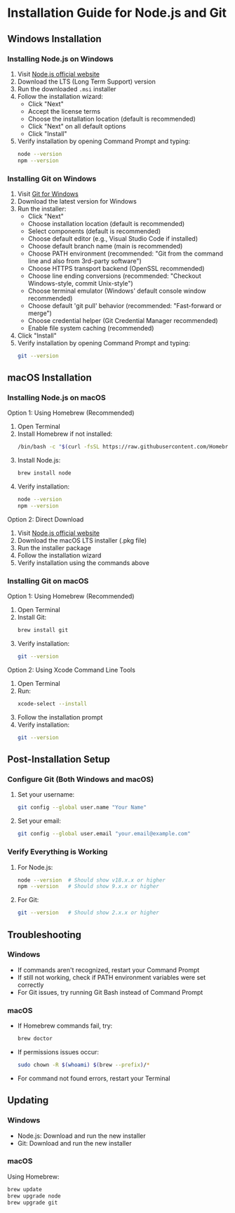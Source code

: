 # Installation Guide for Node.js and Git

## Windows Installation

### Installing Node.js on Windows

1. Visit [Node.js official website](https://nodejs.org/)
2. Download the LTS (Long Term Support) version
3. Run the downloaded `.msi` installer
4. Follow the installation wizard:
   - Click "Next"
   - Accept the license terms
   - Choose the installation location (default is recommended)
   - Click "Next" on all default options
   - Click "Install"
5. Verify installation by opening Command Prompt and typing:
   ```bash
   node --version
   npm --version
   ```

### Installing Git on Windows

1. Visit [Git for Windows](https://git-scm.com/download/windows)
2. Download the latest version for Windows
3. Run the installer:
   - Click "Next"
   - Choose installation location (default is recommended)
   - Select components (default is recommended)
   - Choose default editor (e.g., Visual Studio Code if installed)
   - Choose default branch name (main is recommended)
   - Choose PATH environment (recommended: "Git from the command line and also from 3rd-party software")
   - Choose HTTPS transport backend (OpenSSL recommended)
   - Choose line ending conversions (recommended: "Checkout Windows-style, commit Unix-style")
   - Choose terminal emulator (Windows' default console window recommended)
   - Choose default 'git pull' behavior (recommended: "Fast-forward or merge")
   - Choose credential helper (Git Credential Manager recommended)
   - Enable file system caching (recommended)
4. Click "Install"
5. Verify installation by opening Command Prompt and typing:
   ```bash
   git --version
   ```

## macOS Installation

### Installing Node.js on macOS

Option 1: Using Homebrew (Recommended)

1. Open Terminal
2. Install Homebrew if not installed:
   ```bash
   /bin/bash -c "$(curl -fsSL https://raw.githubusercontent.com/Homebrew/install/HEAD/install.sh)"
   ```
3. Install Node.js:
   ```bash
   brew install node
   ```
4. Verify installation:
   ```bash
   node --version
   npm --version
   ```

Option 2: Direct Download

1. Visit [Node.js official website](https://nodejs.org/)
2. Download the macOS LTS installer (.pkg file)
3. Run the installer package
4. Follow the installation wizard
5. Verify installation using the commands above

### Installing Git on macOS

Option 1: Using Homebrew (Recommended)

1. Open Terminal
2. Install Git:
   ```bash
   brew install git
   ```
3. Verify installation:
   ```bash
   git --version
   ```

Option 2: Using Xcode Command Line Tools

1. Open Terminal
2. Run:
   ```bash
   xcode-select --install
   ```
3. Follow the installation prompt
4. Verify installation:
   ```bash
   git --version
   ```

## Post-Installation Setup

### Configure Git (Both Windows and macOS)

1. Set your username:
   ```bash
   git config --global user.name "Your Name"
   ```
2. Set your email:
   ```bash
   git config --global user.email "your.email@example.com"
   ```

### Verify Everything is Working

1. For Node.js:
   ```bash
   node --version  # Should show v18.x.x or higher
   npm --version   # Should show 9.x.x or higher
   ```
2. For Git:
   ```bash
   git --version   # Should show 2.x.x or higher
   ```

## Troubleshooting

### Windows

- If commands aren't recognized, restart your Command Prompt
- If still not working, check if PATH environment variables were set correctly
- For Git issues, try running Git Bash instead of Command Prompt

### macOS

- If Homebrew commands fail, try:
  ```bash
  brew doctor
  ```
- If permissions issues occur:
  ```bash
  sudo chown -R $(whoami) $(brew --prefix)/*
  ```
- For command not found errors, restart your Terminal

## Updating

### Windows

- Node.js: Download and run the new installer
- Git: Download and run the new installer

### macOS

Using Homebrew:

```bash
brew update
brew upgrade node
brew upgrade git
```
